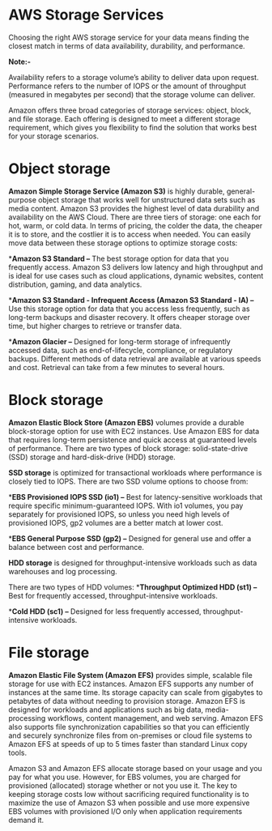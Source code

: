 # AWS Storage Services

Choosing the right AWS storage service for your data means finding the closest match in terms of data availability,
durability, and performance.

**Note:-**

Availability refers to a storage volume’s ability to deliver data upon request. Performance refers to the number of IOPS 
or the amount of throughput (measured in megabytes per second) that the storage volume can deliver.

Amazon offers three broad categories of storage services:
object, block, and file storage.
Each offering is designed to meet a different storage requirement, which gives you flexibility to find the solution 
that works best for your storage scenarios.

# Object storage
**Amazon Simple Storage Service (Amazon S3)** is highly durable, general-purpose object storage that works well for unstructured data sets such as media content. Amazon S3 provides the highest level of data durability and availability on the AWS Cloud. There are three tiers of storage: one each for hot, warm, or cold data. In terms of pricing, the colder the data, the cheaper it is to store, and the costlier it is to access when needed. You can easily move data between these storage options to optimize storage costs:

***Amazon S3 Standard –** The best storage option for data that you frequently access. Amazon S3 delivers low latency
and high throughput and is ideal for use cases such as cloud applications, dynamic websites, content distribution, gaming, 
and data analytics.

***Amazon S3 Standard - Infrequent Access (Amazon S3 Standard - IA) –** Use this storage option for data that you access
less frequently, such as long-term backups and disaster recovery. It offers cheaper storage over time,
but higher charges to retrieve or transfer data.

***Amazon Glacier –** Designed for long-term storage of infrequently accessed data, such as end-of-lifecycle, compliance, 
or regulatory backups. Different methods of data retrieval are available at various speeds and cost.
Retrieval can take from a few minutes to several hours.


# Block storage
**Amazon Elastic Block Store (Amazon EBS)** volumes provide a durable block-storage option for use with EC2 instances.
Use Amazon EBS for data that requires long-term persistence and quick access at guaranteed levels of performance.
There are two types of block storage: solid-state-drive (SSD) storage and hard-disk-drive (HDD) storage.

**SSD storage** is optimized for transactional workloads where performance is closely tied to IOPS. 
  There are two SSD volume options to choose from:

***EBS Provisioned IOPS SSD (io1) –** Best for latency-sensitive workloads that require specific minimum-guaranteed IOPS. 
With io1 volumes, you pay separately for provisioned IOPS, so unless you need high levels of provisioned IOPS,
gp2 volumes are a better match at lower cost.

***EBS General Purpose SSD (gp2) –** Designed for general use and offer a balance between cost and performance.

**HDD storage** is designed for throughput-intensive workloads such as data warehouses and log processing.

There are two types of HDD volumes:
***Throughput Optimized HDD (st1) –** Best for frequently accessed, throughput-intensive workloads.

***Cold HDD (sc1) –** Designed for less frequently accessed, throughput-intensive workloads.


# File storage
**Amazon Elastic File System (Amazon EFS)** provides simple, scalable file storage for use with EC2 instances.
Amazon EFS supports any number of instances at the same time. Its storage capacity can scale from gigabytes to 
petabytes of data without needing to provision storage. Amazon EFS is designed for workloads and applications 
such as big data, media-processing workflows, content management, and web serving. Amazon EFS also supports file 
synchronization capabilities so that you can efficiently and securely synchronize files from on-premises or cloud 
file systems to Amazon EFS at speeds of up to 5 times faster than standard Linux copy tools.

Amazon S3 and Amazon EFS allocate storage based on your usage and you pay for what you use. However, for EBS volumes, you are charged for provisioned (allocated) storage whether or not you use it. The key to keeping storage costs low without sacrificing required functionality is to maximize the use of Amazon S3 when possible and use more expensive EBS volumes with provisioned I/O only when application requirements demand it.
